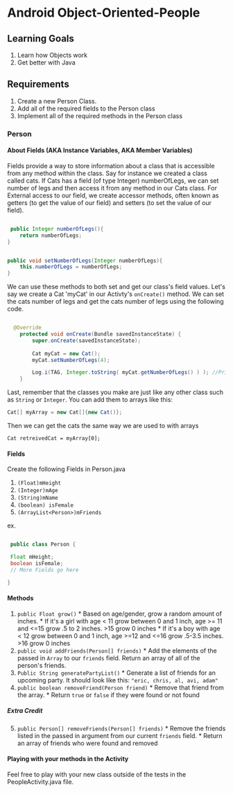 

Android Object-Oriented-People 
===============================

## Learning Goals
  1. Learn how Objects work
  2. Get better with Java

## Requirements
  1. Create a new Person Class.  
  2. Add all of the required fields to the Person class 
  3. Implement all of the required methods in the Person class 

### Person

#### About Fields (AKA Instance Variables, AKA Member Variables)
Fields provide a way to store information about a class that is accessible from any method within the class.  Say for instance we created a class called cats.  If Cats has a field (of type Integer) numberOfLegs, we can set number of legs and then access it from any method in our Cats class.  For External access to our  field, we create accessor methods, often known as getters (to get the value of our field) and setters (to set the value of our field). 

```java

 public Integer numberOfLegs(){
 	return numberOfLegs; 
}

```

```java

public void setNumberOfLegs(Integer numberOfLegs){
	this.numberOfLegs = numberOfLegs; 
}

```

We can use these methods to both set and get our class's field values.  Let's say we create a Cat 'myCat' in our Activty's `onCreate()` method.  We can set the cats number of legs and get the cats number of legs using the following code.  

```java

  @Override
    protected void onCreate(Bundle savedInstanceState) {
        super.onCreate(savedInstanceState);
        
        Cat myCat = new Cat(); 
        myCat.setNumberOfLegs(4); 

        Log.i(TAG, Integer.toString( myCat.getNumberOfLegs() ) ); //Prints 4 
    }

```

Last, remember that the classes you make are just like any other class such as `String` or `Integer`. You can add them to arrays like this:

```java
Cat[] myArray = new Cat[]{new Cat()}; 
```

Then we can get the cats the same way we are used to with arrays

```
Cat retreivedCat = myArray[0];
```

#### Fields
Create the following Fields in Person.java  

  1. ```(Float)mHeight```
  2. ```(Integer)mAge```
  3. ```(String)mName```
  4. ```(boolean) isFemale```
  5. ```(ArrayList<Person>)mFriends```

ex. 
```java

 public class Person {

 Float mHeight; 
 boolean isFemale;
 // More Fields go here  

}
```

#### Methods
  1. ```public Float grow()```
    * Based on age/gender, grow a random amount of inches.
    * If it's a girl with age < 11 grow between 0 and 1 inch, age >= 11 and <=15 grow .5 to 2 inches. >15 grow 0 inches
    * If it's a boy with age < 12 grow between 0 and 1 inch, age >=12 and <=16 grow .5-3.5 inches. >16 grow 0 inches
  2. ```public void addFriends(Person[] friends)```
    * Add the elements of the passed in `Array` to our `friends` field. Return an array of all of the person's friends. 
  3. ```Public String generatePartyList()```
    * Generate a list of friends for an upcoming party. It should look like this: `"eric, chris, al, avi, adam"`
  4. ```public boolean removeFriend(Person friend)```
    * Remove that friend from the array.
    * Return `true` or `false` if they were found or not found

##### Extra Credit

  5. ```public Person[] removeFriends(Person[] friends)```
    * Remove the friends listed in the passed in argument from our current `friends` field.
    * Return an array of friends who were found and removed

#### Playing with your methods in the Activity

Feel free to play with your new class outside of the tests in the PeopleActivity.java file. 

